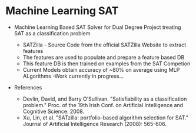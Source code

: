 Machine Learning SAT
====================

* Machine Learning Based SAT Solver for Dual Degree Project treating SAT as a classification problem
  - SATZilla - Source Code from the official SATZilla Website to extract features
  - The features are used to populate and prepare a feature based DB
  - This feature DB is then trained on examples from the SAT Competion
  - Current Models obtain accuracy of ~80% on average using MLP ALgorithms
  -Work currently in progress...

* References
  - Devlin, David, and Barry O’Sullivan. "Satisfiability as a classification problem." Proc. of the 19th Irish Conf. on Artificial Intelligence and Cognitive Science. 2008.
  - Xu, Lin, et al. "SATzilla: portfolio-based algorithm selection for SAT." Journal of Artificial Intelligence Research (2008): 565-606.
